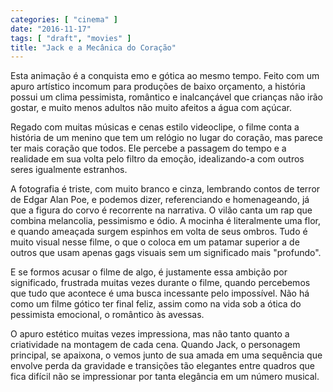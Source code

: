 ```yaml
---
categories: [ "cinema" ]
date: "2016-11-17"
tags: [ "draft", "movies" ]
title: "Jack e a Mecânica do Coração"
---
```

Esta animação é a conquista emo e gótica ao mesmo tempo. Feito
com um apuro artístico incomum para produções de baixo orçamento,
a história possui um clima pessimista, romântico e inalcançável que
crianças não irão gostar, e muito menos adultos não muito afeitos
a água com açúcar.

Regado com muitas músicas e cenas estilo videoclipe, o filme conta a
história de um menino que tem um relógio no lugar do coração, mas
parece ter mais coração que todos. Ele percebe a passagem do tempo
e a realidade em sua volta pelo filtro da emoção, idealizando-a com
outros seres igualmente estranhos.

A fotografia é triste, com muito branco e cinza, lembrando contos de
terror de Edgar Alan Poe, e podemos dizer, referenciando e homenageando,
já que a figura do corvo é recorrente na narrativa. O vilão canta um
rap que combina melancolia, pessimismo e ódio. A mocinha é literalmente
uma flor, e quando ameaçada surgem espinhos em volta de seus ombros. Tudo
é muito visual nesse filme, o que o coloca em um patamar superior a de
outros que usam apenas gags visuais sem um significado mais "profundo".

E se formos acusar o filme de algo, é justamente essa ambição por
significado, frustrada muitas vezes durante o filme, quando percebemos
que tudo que acontece é uma busca incessante pelo impossível. Não há
como um filme gótico ter final feliz, assim como na vida sob a ótica
do pessimista emocional, o romântico às avessas.

O apuro estético muitas vezes impressiona, mas não tanto quanto
a criatividade na montagem de cada cena. Quando Jack, o personagem
principal, se apaixona, o vemos junto de sua amada em uma sequência que
envolve perda da gravidade e transições tão elegantes entre quadros
que fica difícil não se impressionar por tanta elegância em um número
musical.

